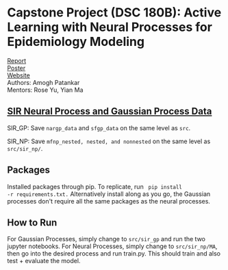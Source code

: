 
# Capstone Project (DSC 180B): Active Learning with Neural Processes for Epidemiology Modeling
[Report](https://drive.google.com/file/d/1Mk2uujYlSpMKpOzAgYlZWoz1AOed6XPl/view) <br>
[Poster](https://drive.google.com/file/d/1m3Gy5ldjGqiTkYX6XV3meAU44MSHP9dL/view) <br>
[Website](http://apatankar22.github.io/hier-neural-proc/) <br>
Authors: Amogh Patankar <br>
Mentors: Rose Yu, Yian Ma

## [SIR Neural Process and Gaussian Process Data](https://drive.google.com/drive/folders/1osXBkuDuzSmB8__2r3lLoOLHIXqju3G2)
SIR_GP: Save <code>nargp_data</code> and <code>sfgp_data</code> on the same level as <code>src</code>. 

SIR_NP: Save <code>mfnp_nested, nested, and nonnested</code> on the same level as <code>src/sir_np/</code>. 

## Packages
Installed packages through pip. To replicate, run <code> pip install -r requirements.txt.</code>
Alternatively install along as you go, the Gaussian processes don't require all the same packages as the neural processes. 

## How to Run
For Gaussian Processes, simply change to <code>src/sir_gp</code> and run the two jupyter notebooks.
For Neural Processes, simply change to <code>src/sir_np/MA</code>, then go into the desired process and run train.py. This should train and also test + evaluate the model.
